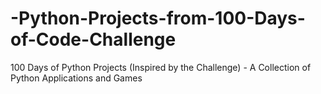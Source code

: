 # -Python-Projects-from-100-Days-of-Code-Challenge
100 Days of Python Projects (Inspired by the Challenge) - A Collection of Python Applications and Games
